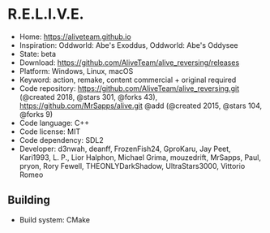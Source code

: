 # R.E.L.I.V.E.

- Home: https://aliveteam.github.io
- Inspiration: Oddworld: Abe's Exoddus, Oddworld: Abe's Oddysee
- State: beta
- Download: https://github.com/AliveTeam/alive_reversing/releases
- Platform: Windows, Linux, macOS
- Keyword: action, remake, content commercial + original required
- Code repository: https://github.com/AliveTeam/alive_reversing.git (@created 2018, @stars 301, @forks 43), https://github.com/MrSapps/alive.git @add (@created 2015, @stars 104, @forks 9)
- Code language: C++
- Code license: MIT
- Code dependency: SDL2
- Developer: d3nwah, deanff, FrozenFish24, GproKaru, Jay Peet, Kari1993, L. P., Lior Halphon, Michael Grima, mouzedrift, MrSapps, Paul, pryon, Rory Fewell, THEONLYDarkShadow, UltraStars3000, Vittorio Romeo

## Building

- Build system: CMake
